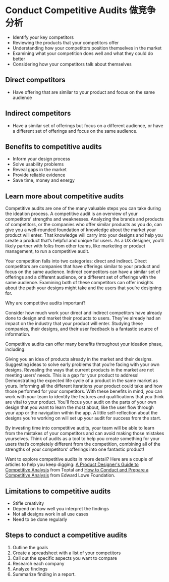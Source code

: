 # Conduct Competitive Audits 做竞争分析

- Identify your key competitors
- Reviewing the products that your competitors offer
- Understanding how your competitors position themselves in the market
- Examining what your competition does well and what they could do better
- Considering how your competitors talk about themselves

## Direct competitors

- Have offering that are similar to your product and focus on the same audience


## Indirect competitors

- Have a similar set of offerings but focus on a different audience, or have a different set of offerings and focus on the same audience.

## Benefits to competitive audits

- Inform your design process
- Solve usability problems
- Reveal gaps in the market
- Provide reliable evidence
- Save time, money and energy

## Learn more about competitive audits

Competitive audits are one of the many valuable steps you can take during the ideation process. A competitive audit is an overview of your competitors’ strengths and weaknesses. Analyzing the brands and products of competitors, or the companies who offer similar products as you do, can give you a well-rounded foundation of knowledge about the market your product will enter. That knowledge will carry into your designs and help you create a product that’s helpful and unique for users. As a UX designer, you’ll likely partner with folks from other teams, like marketing or product management, to run a competitive audit.

Your competition falls into two categories: direct and indirect. Direct competitors are companies that have offerings similar to your product and focus on the same audience. Indirect competitors can have a similar set of offerings and a different audience, or a different set of offerings with the same audience. Examining both of these competitors can offer insights about the path your designs might take and the users that you’re designing for. 

Why are competitive audits important?

Consider how much work your direct and indirect competitors have already done to design and market their products to users. They’ve already had an impact on the industry that your product will enter. Studying these companies, their designs, and their user feedback is a fantastic source of information. 

Competitive audits can offer many benefits throughout your ideation phase, including:

Giving you an idea of products already in the market and their designs. 
Suggesting ideas to solve early problems that you’re facing with your own designs. 
Revealing the ways that current products in the market are not meeting users’ needs. This is a gap for your product to address!
Demonstrating the expected life cycle of a product in the same market as yours.
Informing all the different iterations your product could take and how those performed for your competitors. 
With these benefits in mind, you can work with your team to identify the features and qualifications that you think are vital to your product. You'll focus your audit on the parts of your own design that you want to learn the most about, like the user flow through your app or the navigation within the app. A little self-reflection about the designs you're working on will set up your audit for success from the start. 

By investing time into competitive audits, your team will be able to learn from the mistakes of your competitors and can avoid making those mistakes yourselves. Think of audits as a tool to help you create something for your users that’s completely different from the competition, combining all of the strengths of your competitors’ offerings into one fantastic product!

Want to explore competitive audits in more detail? Here are a couple of articles to help you keep digging: 
[A Product Designer's Guide to Competitive Analysis](https://www.toptal.com/product-managers/freelance/product-designer-guide-to-competitive-analysis) from Toptal and [How to Conduct and Prepare a Competitive Analysis](https://edwardlowe.org/how-to-conduct-and-prepare-a-competitive-analysis/) from Edward Lowe Foundation.

## Limitations to competitive audits
- Stifle creativity
- Depend on how well you interpret the findings
- Not all designs work in all use cases
- Need to be done regularly

## Steps to conduct a competitive audits
1. Outline the goals
2. Create a spreadsheet with a list of your competitors
3. Call out the specific aspects you want to compare
4. Research each company
5. Analyze findings
6. Summarize finding in a report.